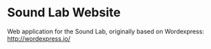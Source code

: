 # Sound Lab Website

Web application for the Sound Lab, originally based on Wordexpress: http://wordexpress.io/

